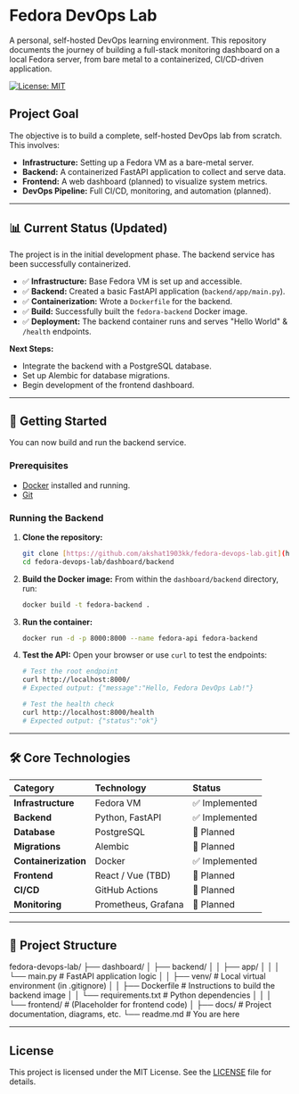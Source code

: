 
# Fedora DevOps Lab

A personal, self-hosted DevOps learning environment. This repository documents the journey of building a full-stack monitoring dashboard on a local Fedora server, from bare metal to a containerized, CI/CD-driven application.

[![License: MIT](https://img.shields.io/badge/License-MIT-yellow.svg)](https://opensource.org/licenses/MIT)

## Project Goal

The objective is to build a complete, self-hosted DevOps lab from scratch. This involves:
* **Infrastructure:** Setting up a Fedora VM as a bare-metal server.
* **Backend:** A containerized FastAPI application to collect and serve data.
* **Frontend:** A web dashboard (planned) to visualize system metrics.
* **DevOps Pipeline:** Full CI/CD, monitoring, and automation (planned).

---

## 📊 Current Status (Updated)

The project is in the initial development phase. The backend service has been successfully containerized.

* ✅ **Infrastructure:** Base Fedora VM is set up and accessible.
* ✅ **Backend:** Created a basic FastAPI application (`backend/app/main.py`).
* ✅ **Containerization:** Wrote a `Dockerfile` for the backend.
* ✅ **Build:** Successfully built the `fedora-backend` Docker image.
* ✅ **Deployment:** The backend container runs and serves "Hello World" & `/health` endpoints.

**Next Steps:**
* Integrate the backend with a PostgreSQL database.
* Set up Alembic for database migrations.
* Begin development of the frontend dashboard.

---

## 🚀 Getting Started

You can now build and run the backend service.

### Prerequisites

* [Docker](https://www.docker.com/get-started) installed and running.
* [Git](https://git-scm.com/)

### Running the Backend

1.  **Clone the repository:**
    ```bash
    git clone [https://github.com/akshat1903kk/fedora-devops-lab.git](https://github.com/akshat1903kk/fedora-devops-lab.git)
    cd fedora-devops-lab/dashboard/backend
    ```

2.  **Build the Docker image:**
    From within the `dashboard/backend` directory, run:
    ```bash
    docker build -t fedora-backend .
    ```

3.  **Run the container:**
    ```bash
    docker run -d -p 8000:8000 --name fedora-api fedora-backend
    ```

4.  **Test the API:**
    Open your browser or use `curl` to test the endpoints:
    ```bash
    # Test the root endpoint
    curl http://localhost:8000/
    # Expected output: {"message":"Hello, Fedora DevOps Lab!"}

    # Test the health check
    curl http://localhost:8000/health
    # Expected output: {"status":"ok"}
    ```

---

## 🛠️ Core Technologies

| Category | Technology | Status |
| :--- | :--- | :--- |
| **Infrastructure** | Fedora VM | ✅ Implemented |
| **Backend** | Python, FastAPI | ✅ Implemented |
| **Database** | PostgreSQL | 🚧 Planned |
| **Migrations** | Alembic | 🚧 Planned |
| **Containerization** | Docker | ✅ Implemented |
| **Frontend** | React / Vue (TBD) | 🚧 Planned |
| **CI/CD** | GitHub Actions | 🚧 Planned |
| **Monitoring** | Prometheus, Grafana | 🚧 Planned |

---

## 📁 Project Structure


fedora-devops-lab/
├── dashboard/
│   ├── backend/
│   │   ├── app/
│   │   │   └── main.py       # FastAPI application logic
│   │   ├── venv/             # Local virtual environment (in .gitignore)
│   │   ├── Dockerfile        # Instructions to build the backend image
│   │   └── requirements.txt  # Python dependencies
│   │
│   └── frontend/             # (Placeholder for frontend code)
│
├── docs/                     # Project documentation, diagrams, etc.
└── readme.md                 # You are here

---

## License

This project is licensed under the MIT License. See the [LICENSE](LICENSE) file for details.

